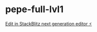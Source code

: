 # pepe-full-lvl1

[Edit in StackBlitz next generation editor ⚡️](https://stackblitz.com/~/github.com/anmolrishi/pepe-full-lvl1)